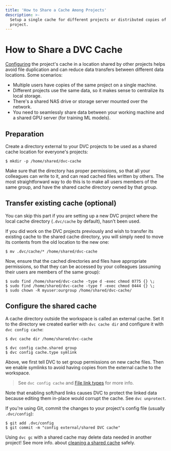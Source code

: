 ```yaml
---
title: 'How to Share a Cache Among Projects'
description: >-
  Setup a single cache for different projects or distributed copies of a same
  project.
---
```


# How to Share a DVC Cache

[Configuring](/doc/user-guide/project-structure/configuration#cache) the
project's <abbr>cache</abbr> in a location shared by other projects helps avoid
file duplication and can reduce data transfers between different data locations.
Some scenarios:

- Multiple users have copies of the same project on a single machine.
- Different projects use the same data, so it makes sense to centralize its
  local storage.
- There's a shared NAS drive or storage server mounted over the network.
- You need to seamlessly share data between your working machine and a shared
  GPU server (for training ML models).

## Preparation

Create a directory external to your <abbr>DVC projects</abbr> to be used as a
shared <abbr>cache</abbr> location for everyone's projects:

```cli
$ mkdir -p /home/shared/dvc-cache
```

Make sure that the directory has proper permissions, so that all your colleagues
can write to it, and can read cached files written by others. The most
straightforward way to do this is to make all users members of the same group,
and have the shared cache directory owned by that group.

## Transfer existing cache (optional)

You can skip this part if you are setting up a new DVC project where the local
<abbr>cache directory</abbr> (`.dvc/cache` by default), hasn't been used.

If you did work on the <abbr>DVC projects</abbr> previously and wish to transfer
its existing cache to the shared cache directory, you will simply need to move
its contents from the old location to the new one:

```cli
$ mv .dvc/cache/* /home/shared/dvc-cache
```

Now, ensure that the cached directories and files have appropriate permissions,
so that they can be accessed by your colleagues (assuming their users are
members of the same group):

```cli
$ sudo find /home/shared/dvc-cache -type d -exec chmod 0775 {} \;
$ sudo find /home/shared/dvc-cache -type f -exec chmod 0444 {} \;
$ sudo chown -R myuser:ourgroup /home/shared/dvc-cache/
```

## Configure the shared cache

A <abbr>cache</abbr> directory outside the <abbr>workspace</abbr> is called an
external cache. Set it to the directory we created earlier with `dvc cache dir`
and configure it with `dvc config cache`:

```cli
$ dvc cache dir /home/shared/dvc-cache

$ dvc config cache.shared group
$ dvc config cache.type symlink
```

Above, we first tell DVC to set group permissions on new cache files. Then we
enable symlinks to avoid having copies from the external cache to the
<abbr>workspace</abbr>.

> See `dvc config cache` and
> [File link types](/doc/user-guide/data-management/large-dataset-optimization)
> for more info.

<admon type="warn">

Note that enabling soft/hard links causes DVC to protect the linked data because
editing them in-place would corrupt the cache. See `dvc unprotect`.

</admon>

If you're using Git, commit the changes to your project's config file (usually
`.dvc/config`):

```cli
$ git add .dvc/config
$ git commit -m "config external/shared DVC cache"
```

<admon type="warn">

Using `dvc gc` with a shared cache may delete data needed in another project!
See more info. about [cleaning a shared cache] safely.

[cleaning a shared cache]:
  /doc/command-reference/gc#cleaning-shared-cache-or-remote

</admon>
